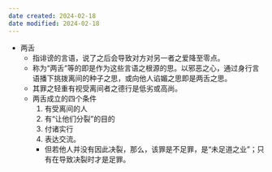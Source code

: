 ```yaml
---
date created: 2024-02-18
date modified: 2024-02-18
---
```

- 两舌
    - 指诽谤的言语，说了之后会导致对方对另一者之爱降至零点。
    - 称为“两舌”等的即是作为这些言语之根源的思。以邪恶之心，通过身行言语播下挑拨离间的种子之思，或向他人谄媚之思即是两舌之思。
    - 其罪之轻重有视受离间者之德行是低劣或高尚。
    - 两舌成立的四个条件
        1. 有受离间的人
        2. 有“让他们分裂”的目的
        3. 付诸实行
        4. 表达交流。
        - 但若他人并没有因此决裂，那么，该罪是不足罪，是“未足道之业”；只有在导致决裂时才是足罪。 
